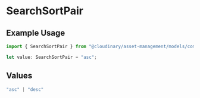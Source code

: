 # SearchSortPair

## Example Usage

```typescript
import { SearchSortPair } from "@cloudinary/asset-management/models/components";

let value: SearchSortPair = "asc";
```

## Values

```typescript
"asc" | "desc"
```